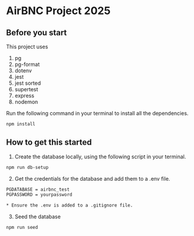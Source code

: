 # AirBNC Project 2025

## Before you start

This project uses

1. pg
2. pg-format
3. dotenv
4. jest
5. jest sorted
6. supertest
7. express
8. nodemon

Run the following command in your terminal to install all the dependencies.

```sh
npm install
```

## How to get this started

1. Create the database locally, using the following script in your terminal.

```sh
npm run db-setup
```

2. Get the credentials for the database and add them to a .env file.

```sh
PGDATABASE = airbnc_test
PGPASSWORD = yourpassword

* Ensure the .env is added to a .gitignore file.
```

3. Seed the database

```sh
npm run seed
```
